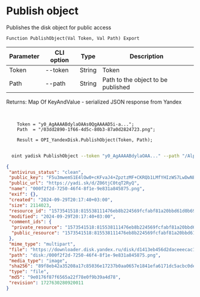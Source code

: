 ﻿---
sidebar_position: 1
---

# Publish object
 Publishes the disk object for public access



`Function PublishObject(Val Token, Val Path) Export`

  | Parameter | CLI option | Type | Description |
  |-|-|-|-|
  | Token | --token | String | Token |
  | Path | --path | String | Path to the object to be published |

  
  Returns:  Map Of KeyAndValue - serialized JSON response from Yandex

<br/>




```bsl title="Code example"
    Token = "y0_AgAAAABdylaOAAs0QgAAAAD5i-a...";
    Path  = "/03dd2890-1f66-4d5c-80b3-87a0d2824723.png";

    Result = OPI_YandexDisk.PublishObject(Token, Path);
```



```sh title="CLI command example"
    
  oint yadisk PublishObject --token "y0_AgAAAABdylaOAA..." --path "/Alpaca.png"

```

```json title="Result"
{
 "antivirus_status": "clean",
 "public_key": "F5u3mwemS1E4lOw0+cKFvaJ4+ZpztzMF+CKRQb1LMfYHIzWS7LwDwNEXBYc7fliGq/J6bpmRyOJonT3VoXnDag==",
 "public_url": "https://yadi.sk/d/Z06tjC0tqT2RyQ",
 "name": "000f2f2d-7250-46f4-8f1e-9e831a845875.png",
 "exif": {},
 "created": "2024-09-29T20:17:40+03:00",
 "size": 2114023,
 "resource_id": "1573541518:815538111476eb8b224569fcfabf81a20bbd61d0b69dae1deb496fb848cc21f6",
 "modified": "2024-09-29T20:17:40+03:00",
 "comment_ids": {
  "private_resource": "1573541518:815538111476eb8b224569fcfabf81a20bbd61d0b69dae1deb496fb848cc21f6",
  "public_resource": "1573541518:815538111476eb8b224569fcfabf81a20bbd61d0b69dae1deb496fb848cc21f6"
 },
 "mime_type": "multipart",
 "file": "https://downloader.disk.yandex.ru/disk/d1413eb456d2daceeecac18ce85befff98e7329f29861285677bcca415d9289c/66f9c409/gwThwhLBKYvLhQCNnqAHig41JaMBPAWXQx_IzF63Q8zx_qLHbD1g1rqiEqs6JL4kPlT27sdH5J1t81MSfPVIgg%3D%3D?uid=1573541518&filename=000f2f2d-7250-46f4-8f1e-9e831a845875.png&disposition=attachment&hash=&limit=0&content_type=multipart&owner_uid=1573541518&fsize=2114023&hid=03d7263840468e281bd0b238a26e7d0d&media_type=image&tknv=v2&etag=9e0176f87f6565a22f78e0f9b39a4d78",
 "path": "disk:/000f2f2d-7250-46f4-8f1e-9e831a845875.png",
 "media_type": "image",
 "sha256": "89f8eb42a35208a17c85036e17237b0aa0657e1841efa6171dc5acbc0dea9e18",
 "type": "file",
 "md5": "9e0176f87f6565a22f78e0f9b39a4d78",
 "revision": 1727630280920011
}
```
